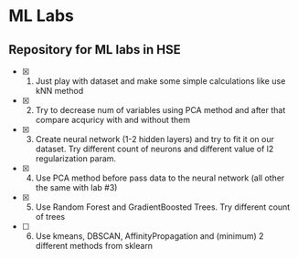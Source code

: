 # ML Labs
## Repository for ML labs in HSE
- [x] 1) Just play with dataset and make some simple calculations like use kNN method
- [x] 2) Try to decrease num of variables using PCA method and after that compare acquricy with and without them
- [x] 3) Create neural network (1-2 hidden layers) and try to fit it on our dataset. Try different count of neurons and different value of l2 regularization param.
- [x] 4) Use PCA method before pass data to the neural network (all other the same with lab #3)
- [x] 5) Use Random Forest and GradientBoosted Trees. Try different count of trees
- [ ] 6) Use kmeans, DBSCAN, AffinityPropagation and (minimum) 2 different methods from sklearn
